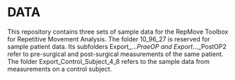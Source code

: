 # DATA
This repository contains three sets of sample data for the RepMove Toolbox for Repetitive Movement Analysis.
The folder 10_96_27 is reserved for sample patient data. Its subfolders Export_..._PraeOP and Export_..._PostOP2
refer to pre-surgical and post-surgical measurements of the same patient.
The folder Export_Control_Subject_4_8 refers to the sample data from measurements on a control subject.
